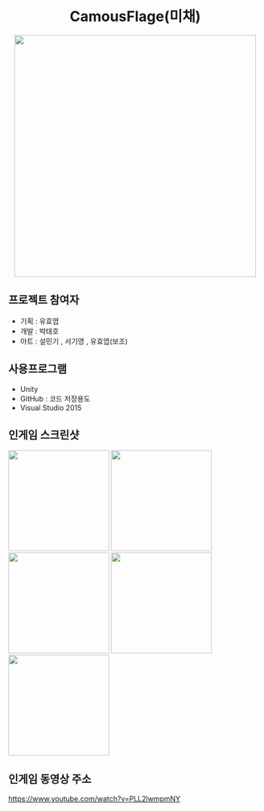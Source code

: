 <h1 align="center">CamousFlage(미채)</h1>
<p align="center"><img src="https://user-images.githubusercontent.com/47206217/56950937-88140280-6b71-11e9-9deb-ea9e0b0cc9e9.png" width="480" /></p>

## 프로젝트 참여자

- 기획 : 유효엽
- 개발 : 박태호
- 아트 : 설민기 , 서기영 , 유효엽(보조)

## 사용프로그램
- Unity
- GitHub : 코드 저장용도 
- Visual Studio 2015


## 인게임 스크린샷
<div>
<img width="200" src="https://user-images.githubusercontent.com/47206217/56950939-88140280-6b71-11e9-8ba7-fe2c845058e1.png">
<img width="200" src="https://user-images.githubusercontent.com/47206217/56950940-88ac9900-6b71-11e9-8cde-fc6950caf6d5.png">
<img width="200" src="https://user-images.githubusercontent.com/47206217/56950941-88ac9900-6b71-11e9-8e40-77ef711d1900.png">
<img width="200" src="https://user-images.githubusercontent.com/47206217/56950942-88ac9900-6b71-11e9-9e04-bdceb727caa4.png">
<img width="200" src="https://user-images.githubusercontent.com/47206217/56950944-89452f80-6b71-11e9-8c5e-4f82eea4ffc5.png">
</div>

## 인게임 동영상 주소

https://www.youtube.com/watch?v=PLL2lwmpmNY
